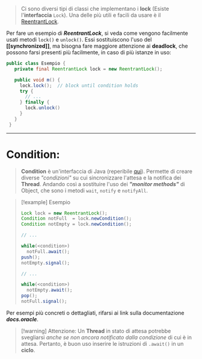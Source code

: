 > Ci sono diversi tipi di classi che implementano i **lock** (Esiste l'**interfaccia** `Lock`). Una delle più utili e facili da usare è il [ReentrantLock](https://docs.oracle.com/javase%2F7%2Fdocs%2Fapi%2F%2F/java/util/concurrent/locks/ReentrantLock.html). 

Per fare un esempio di ***ReentrantLock***, si veda come vengono facilmente usati metodi `lock()` e `unlock()`. Essi sostituiscono l'uso del **[[synchronized]]**, ma bisogna fare maggiore attenzione ai **deadlock**, che possono farsi presenti più facilmente, in caso di più istanze in uso:
``` java
public class Esempio {
   private final ReentrantLock lock = new ReentrantLock();

   public void m() {
     lock.lock();  // block until condition holds
     try {
       // ... 
     } finally {
       lock.unlock()
     }
   }
 }
```

---
# Condition:
> **Condition** è un'interfaccia di Java (reperibile [qui](https://docs.oracle.com/javase%2F7%2Fdocs%2Fapi%2F%2F/java/util/concurrent/locks/Condition.html)). Permette di creare diverse *"condizioni"* su cui sincronizzare l'attesa e la notifica dei **Thread**. Andando così a sostituire l'uso dei ***"monitor methods"*** di Object, che sono i metodi `wait`, `notify` e `notifyAll`.

> [!example] Esempio
> ``` java
> Lock lock = new ReentrantLock();
> Condition notFull  = lock.newCondition();
> Condition notEmpty = lock.newCondition();
> 
> // ...
> 
> while(<condition>)
> 	notFull.await();
> push();
> notEmpty.signal();
> 
> // ...
> 
> while(<condition>)
> 	notEmpty.await();
> pop();
> notFull.signal();
> ```

Per esempi più concreti o dettagliati, rifarsi ai link sulla documentazione ***docs.oracle***.

> [!warning] Attenzione:
> Un **Thread** in stato di attesa potrebbe svegliarsi *anche se non ancora notificato dalla condizione* di cui è in attesa. Pertanto, è buon uso inserire le istruzioni di `.await()` in un **ciclo**.